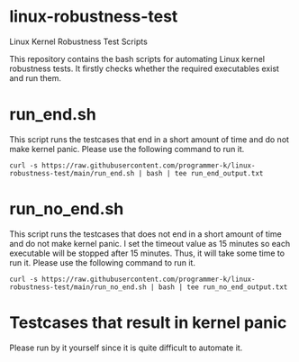 # linux-robustness-test
Linux Kernel Robustness Test Scripts

This repository contains the bash scripts for automating Linux kernel robustness tests.
It firstly checks whether the required executables exist and run them.

# run_end.sh
This script runs the testcases that end in a short amount of time and do not make kernel panic.
Please use the following command to run it.

```
curl -s https://raw.githubusercontent.com/programmer-k/linux-robustness-test/main/run_end.sh | bash | tee run_end_output.txt
```

# run_no_end.sh
This script runs the testcases that does not end in a short amount of time and do not make kernel panic.
I set the timeout value as 15 minutes so each executable will be stopped after 15 minutes.
Thus, it will take some time to run it.
Please use the following command to run it.

```
curl -s https://raw.githubusercontent.com/programmer-k/linux-robustness-test/main/run_no_end.sh | bash | tee run_no_end_output.txt
```

# Testcases that result in kernel panic
Please run by it yourself since it is quite difficult to automate it.
